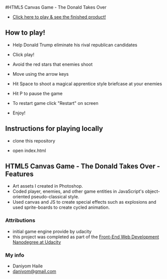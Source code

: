 
#HTML5 Canvas Game - The Donald Takes Over

* 	[Click here to play & see the finished product!](http://sallust.github.io/frontend-nanodegree-arcade-game/)

## How to play!

*	Help Donald Trump eliminate his rival republican candidates

*	Click play!

*	Avoid the red stars that enemies shoot

*	Move using the arrow keys

*	Hit Space to shoot a magical apprentice style briefcase at your enemies

*	Hit P to pause the game

*	To restart game click "Restart" on screen

*	Enjoy!

## Instructions for playing locally

*	clone this repository

*	open index.html

## HTML5 Canvas Game - The Donald Takes Over -  Features

*	Art assets I created in Photoshop.
*	Coded player, enemies, and other game entities in JavaScript's object-oriented pseudo-classical style.
*	Used canvas and JS to create special effects such as explosions and used sprite-boards to create cycled animation.

### Attributions
* initial game engine provide by udacity
* this project was completed as part of the [Front-End Web Development Nanodegree at Udacity](https://www.udacity.com/course/front-end-web-developer-nanodegree--nd001)

### My info
* Daniyom Haile
* daniyom@gmail.com
